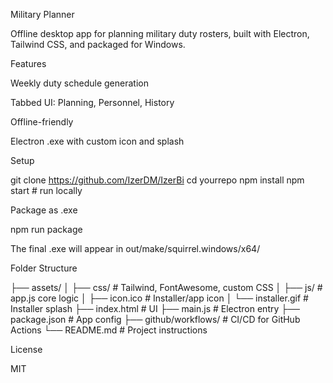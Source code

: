 Military Planner

Offline desktop app for planning military duty rosters, built with Electron, Tailwind CSS, and packaged for Windows.

Features

Weekly duty schedule generation

Tabbed UI: Planning, Personnel, History

Offline-friendly

Electron .exe with custom icon and splash


Setup

git clone https://github.com/IzerDM/IzerBi
cd yourrepo
npm install
npm start   # run locally

Package as .exe

npm run package

The final .exe will appear in out/make/squirrel.windows/x64/

Folder Structure

├── assets/
│   ├── css/            # Tailwind, FontAwesome, custom CSS
│   ├── js/             # app.js core logic
│   ├── icon.ico        # Installer/app icon
│   └── installer.gif   # Installer splash
├── index.html          # UI
├── main.js             # Electron entry
├── package.json        # App config
├── github/workflows/   # CI/CD for GitHub Actions
└── README.md           # Project instructions

License

MIT

